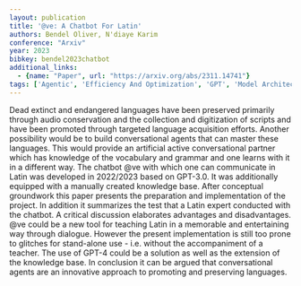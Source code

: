 ```yaml
---
layout: publication
title: '@ve: A Chatbot For Latin'
authors: Bendel Oliver, N'diaye Karim
conference: "Arxiv"
year: 2023
bibkey: bendel2023chatbot
additional_links:
  - {name: "Paper", url: "https://arxiv.org/abs/2311.14741"}
tags: ['Agentic', 'Efficiency And Optimization', 'GPT', 'Model Architecture']
---
```

Dead extinct and endangered languages have been preserved primarily through audio conservation and the collection and digitization of scripts and have been promoted through targeted language acquisition efforts. Another possibility would be to build conversational agents that can master these languages. This would provide an artificial active conversational partner which has knowledge of the vocabulary and grammar and one learns with it in a different way. The chatbot @ve with which one can communicate in Latin was developed in 2022/2023 based on GPT-3.0. It was additionally equipped with a manually created knowledge base. After conceptual groundwork this paper presents the preparation and implementation of the project. In addition it summarizes the test that a Latin expert conducted with the chatbot. A critical discussion elaborates advantages and disadvantages. @ve could be a new tool for teaching Latin in a memorable and entertaining way through dialogue. However the present implementation is still too prone to glitches for stand-alone use - i.e. without the accompaniment of a teacher. The use of GPT-4 could be a solution as well as the extension of the knowledge base. In conclusion it can be argued that conversational agents are an innovative approach to promoting and preserving languages.
